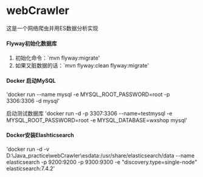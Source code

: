 # webCrawler
这是一个网络爬虫并用ES数据分析实现

#### Flyway初始化数据库
1. 初始化命令：`mvn flyway:migrate'
2. 如果又脏数据的话：`mvn flyway:clean flyway:migrate'

#### Docker 启动MySQL
'docker run --name mysql -e MYSQL_ROOT_PASSWORD=root -p 3306:3306 -d mysql'

启动测试数据库
'docker run -d -p 3307:3306 --name=testmysql -e MYSQL_ROOT_PASSWORD=root -e MYSQL_DATABASE=wxshop  mysql'

#### Docker安装Elashticsearch
'docker run -d -v D:\Java_practice\webCrawler\esdata:/usr/share/elasticsearch/data --name elasticsearch -p 9200:9200 -p 9300:9300 -e "discovery.type=single-node" elasticsearch:7.4.2'
